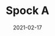 ---
title: "Spock A"
image_primary: "img/SPOCK_Aplique.jpg"
description: "Spock%20has%20an%20aspect%20of%20great%20lightness%2C%20designed%20and%20produced%20using%20a%20language%20of%20simple%2C%20easy%2C%20and%20close%20design.%20A%20clear%20example%20of%20the%20motto%20%22Less%20is%20more%22.%20The%20Spock%20family%20are%20reading%20lamps%20that%20provide%20us%20with%20direct%20and%20concentrated%20light%20with%20its%204%20LEDs.%20The%20structure%20of%20the%20screen%20is%20adjustable%20and%20in%20the%20case%20of%20table%20or%20standing%20head%20lamps%2C%20it%20has%20a%20circular%20rotation%20of%20360%20%B0%20and%20the%20maximum%20inclination%20of%20the%20mast%20is%2025%B0.%0A%0A"
designer: "Christophe Mathieu"
tags: 
  - "Bover"
  - "Indoor"
  - "Table"
  - "Wall"
  - "Indoor Lamps"
href: "https://www.bover.es/en/lamp/spock-a/"
category: "indoor-lamps"
subtitle: ""
manufacturer: "Bover"
slug: "/manufacturers/bover/indoor-lamps/christophe-mathieu-spock-a"
date: "2021-02-17"
---